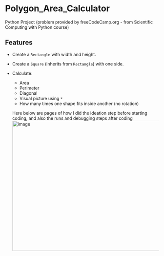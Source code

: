 # Polygon_Area_Calculator
Python Project (problem provided by freeCodeCamp.org - from Scientific Computing with Python course)

## Features
- Create a `Rectangle` with width and height.
- Create a `Square` (inherits from `Rectangle`) with one side.
- Calculate:
  - Area
  - Perimeter
  - Diagonal
  - Visual picture using `*`
  - How many times one shape fits inside another (no rotation)

  Here below are pages of how I did the ideation step before starting coding, and also the runs and debugging steps after coding
  <img width="1818" height="426" alt="image" src="https://github.com/user-attachments/assets/b9b70d36-b297-460e-aabe-043da284dfe1" />
